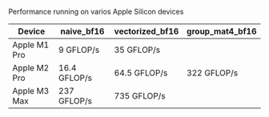 Performance running on varios Apple Silicon devices


| Device | naive_bf16 | vectorized_bf16| group_mat4_bf16 |
|--------|----|----| ---- |
| Apple M1 Pro | 9 GFLOP/s | 35 GFLOP/s |
| Apple M2 Pro | 16.4 GFLOP/s | 64.5 GFLOP/s | 322 GFLOP/s |
| Apple M3 Max | 237 GFLOP/s | 735 GFLOP/s |
